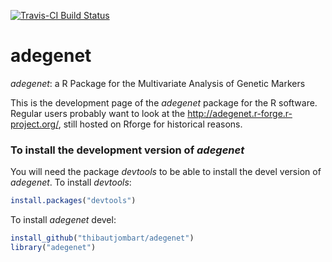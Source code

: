 [![Travis-CI Build Status](https://travis-ci.org/thibautjombart/adegenet.png?branch=master)](https://travis-ci.org/thibautjombart/adegenet)

# adegenet
*adegenet*: a R Package for the Multivariate Analysis of Genetic Markers

This is the development page of the *adegenet* package for the R software. Regular users probably want to look at the http://adegenet.r-forge.r-project.org/, still hosted on Rforge for historical reasons.


### To install the development version of *adegenet*
You will need the package *devtools* to be able to install the devel version of *adegenet*.
To install *devtools*:
```r
install.packages("devtools")
```

To install *adegenet* devel:
```r
install_github("thibautjombart/adegenet")
library("adegenet")
```
